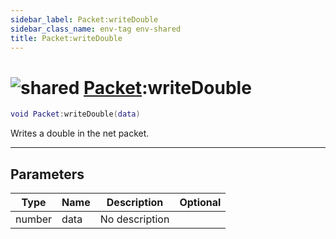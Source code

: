 ```yaml
---
sidebar_label: Packet:writeDouble
sidebar_class_name: env-tag env-shared
title: Packet:writeDouble
---
```


# <img src='/img/wiki/shared.png' alt='shared' classname='env-tag' /> [Packet](../packet/README.md):writeDouble

```lua
void Packet:writeDouble(data)
```

Writes a double in the net packet.<br/>

-----------------
## Parameters

| Type   | Name | Description | Optional |
| ------ | ---- | ----------- | -------: |
| number | data | No description |   |
